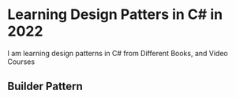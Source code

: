 # Learning Design Patters in C# in 2022

I am learning design patterns in C# from Different Books, and Video Courses

## Builder Pattern

